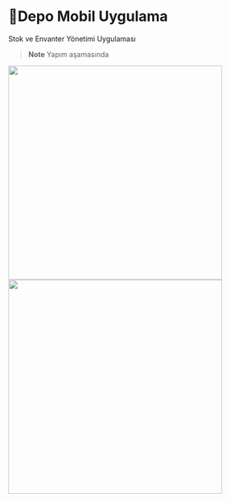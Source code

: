 # 📌Depo Mobil Uygulama

Stok ve Envanter Yönetimi Uygulaması

> **Note** Yapım aşamasında

<img src="" width="425"/> <img src="image2.png" width="425"/> 
